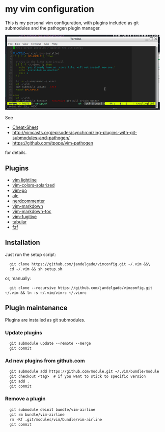 # my vim configuration

This is my personal vim configuration, with plugins included as git submodules and
the pathogen plugin manager.

![screenshot](screenshot.png)

See

* [Cheat-Sheet](CheatSheet.md)
* http://vimcasts.org/episodes/synchronizing-plugins-with-git-submodules-and-pathogen/
* https://github.com/tpope/vim-pathogen

for details.

## Plugins

* [vim lightline](https://github.com/itchyny/lightline.vim)
* [vim-colors-solarized](https://github.com/altercation/vim-colors-solarized.git)
* [vim-go](https://github.com/fatih/vim-go)
* [ale](https://github.com/w0rp/ale)
* [nerdcommenter](https://github.com/scrooloose/nerdcommenter)
* [vim-markdown](https://github.com/plasticboy/vim-markdown)
* [vim-markdown-toc](https://github.com/mzlogin/vim-markdown-toc)
* [vim-fugitive](https://github.com/tpope/vim-fugitive)
* [tabular](https://github.com/godlygeek/tabular)
* [fzf](https://github.com/junegunn/fzf.vim)

## Installation

Just run the setup script:
```
  git clone https://github.com/jandelgado/vimconfig.git ~/.vim &&\
  cd ~/.vim && sh setup.sh
```

or, manually:
```
  git clone --recursive https://github.com/jandelgado/vimconfig.git ~/.vim && ln -s ~/.vim/vimrc ~/.vimrc
```

## Plugin maintenance

Plugins are installed as git submodules.

### Update plugins

```
  git submodule update --remote --merge
  git commit 
```

### Ad new plugins from github.com

```
  git submodule add https://github.com/module.git ~/.vim/bundle/module
  git checkout <tag>  # if you want to stick to specific version
  git add .
  git commit
```

### Remove a plugin

```
  git submodule deinit bundle/vim-airline
  git rm bundle/vim-airline
  rm -Rf .git/modules/vim/bundle/vim-airline
  git commit
```


